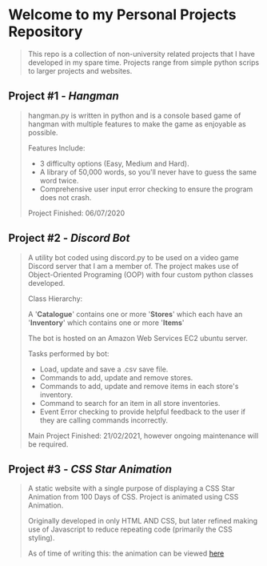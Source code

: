 # Welcome to my Personal Projects Repository

> This repo is a collection of non-university related projects that I have developed in my spare time.
> Projects range from simple python scrips to larger projects and websites.

## Project #1 - *Hangman*

> hangman.py is written in python and is a console based game of hangman with multiple features to make the game as
> enjoyable as possible.
>
> Features Include:
>
> - 3 difficulty options (Easy, Medium and Hard).
> - A library of 50,000 words, so you'll never have to guess the same word twice.
> - Comprehensive user input error checking to ensure the program does not crash.
>
> Project Finished: 06/07/2020

## Project #2 - *Discord Bot*

> A utility bot coded using discord.py to be used on a video game Discord server that I am a member of.
> The project makes use of Object-Oriented Programing (OOP) with four custom python classes developed.
>
> Class Hierarchy:
>
> A '**Catalogue**' contains one or more '**Stores**' which each have an '**Inventory**' which contains one or more '**Items**'
>
> The bot is hosted on an Amazon Web Services EC2 ubuntu server.
>
> Tasks performed by bot:
>
> - Load, update and save a .csv save file.
> - Commands to add, update and remove stores.
> - Commands to add, update and remove items in each store's inventory.
> - Command to search for an item in all store inventories.
> - Event Error checking to provide helpful feedback to the user if they are calling commands incorrectly.
>
> Main Project Finished: 21/02/2021, however ongoing maintenance will be required.

## Project #3 - *CSS Star Animation*

> A static website with a single purpose of displaying a CSS Star Animation from 100 Days of CSS.
> Project is animated using CSS Animation.
> 
> Originally developed in only HTML AND CSS, but later refined making use of Javascript to reduce repeating code 
> (primarily the CSS styling). 
> 
> As of time of writing this: the animation can be viewed [here](https://dev5394.d3ildzt53ob5rq.amplifyapp.com)